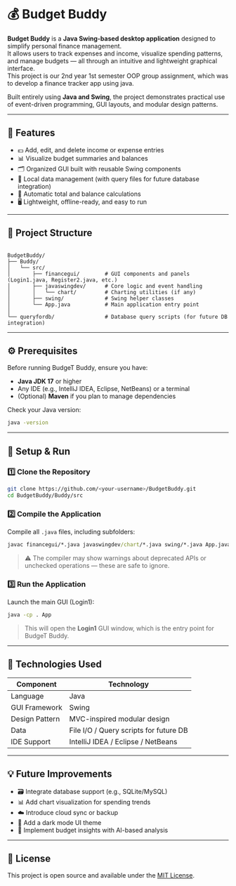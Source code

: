 # 💰 Budget Buddy

**Budget Buddy** is a **Java Swing-based desktop application** designed to simplify personal finance management.  
It allows users to track expenses and income, visualize spending patterns, and manage budgets — all through an intuitive and lightweight graphical interface.  
This project is our 2nd year 1st semester OOP group assignment, which was to develop a finance tracker app using java.

Built entirely using **Java and Swing**, the project demonstrates practical use of event-driven programming, GUI layouts, and modular design patterns.

---

## 🚀 Features

- 💵 Add, edit, and delete income or expense entries  
- 📊 Visualize budget summaries and balances  
- 🗂️ Organized GUI built with reusable Swing components  
- 💾 Local data management (with query files for future database integration)  
- 🧮 Automatic total and balance calculations  
- 🖥️ Lightweight, offline-ready, and easy to run  

---

## 🧱 Project Structure

```

BudgetBuddy/
├── Buddy/
│   └── src/
│       ├── financegui/        # GUI components and panels (Login1.java, Register2.java, etc.)
│       ├── javaswingdev/      # Core logic and event handling
│       │   └── chart/         # Charting utilities (if any)
│       ├── swing/             # Swing helper classes
│       └── App.java           # Main application entry point
│
└── queryfordb/                # Database query scripts (for future DB integration)

````

---

## ⚙️ Prerequisites

Before running BudgeT Buddy, ensure you have:

- **Java JDK 17** or higher  
- Any IDE (e.g., IntelliJ IDEA, Eclipse, NetBeans) or a terminal  
- (Optional) **Maven** if you plan to manage dependencies  

Check your Java version:
```bash
java -version
````

---

## 🧩 Setup & Run

### 1️⃣ Clone the Repository

```bash
git clone https://github.com/<your-username>/BudgetBuddy.git
cd BudgetBuddy/Buddy/src
```

### 2️⃣ Compile the Application

Compile all `.java` files, including subfolders:

```cmd
javac financegui/*.java javaswingdev/chart/*.java swing/*.java App.java
```

> ⚠️ The compiler may show warnings about deprecated APIs or unchecked operations — these are safe to ignore.

### 3️⃣ Run the Application

Launch the main GUI (Login1):

```cmd
java -cp . App
```

> This will open the **Login1** GUI window, which is the entry point for BudgeT Buddy.

---

## 🧰 Technologies Used

| Component      | Technology                             |
| -------------- | -------------------------------------- |
| Language       | Java                                   |
| GUI Framework  | Swing                                  |
| Design Pattern | MVC-inspired modular design            |
| Data           | File I/O / Query scripts for future DB |
| IDE Support    | IntelliJ IDEA / Eclipse / NetBeans     |

---

## 💡 Future Improvements

* 🗃️ Integrate database support (e.g., SQLite/MySQL)
* 📊 Add chart visualization for spending trends
* ☁️ Introduce cloud sync or backup
* 🌙 Add a dark mode UI theme
* 🧠 Implement budget insights with AI-based analysis

---

## 🪪 License

This project is open source and available under the [MIT License](LICENSE).
